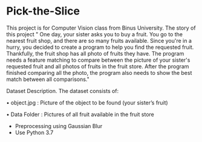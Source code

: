 # Pick-the-Slice
This project is for Computer Vision class from Binus University. The story of this project " One day, your sister asks you to buy a fruit. You go to the nearest fruit shop, and there are so many fruits available. Since you're in a hurry, you decided to create a program to help you find the requested fruit. Thankfully, the fruit shop has all photo of fruits they have. The program needs a feature matching to compare between the picture of your sister's requested fruit and all photos of fruits in the fruit store. After the program finished comparing all the photo, the program also needs to show the best match between all comparisons."

Dataset Description. The dataset consists of:

•	object.jpg :
Picture of the object to be found (your sister’s fruit)

•	Data Folder :
Pictures of all fruit available in the fruit store

- Preprocessing using Gaussian Blur
- Use Python 3.7

